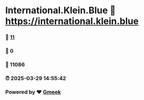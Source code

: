 # International.Klein.Blue :link: https://international.klein.blue 
### :page_facing_up: [11](https://international.klein.blue/tag.html) 
### :speech_balloon: 0 
### :hibiscus: 11086 
### :alarm_clock: 2025-03-29 14:55:42 
### Powered by :heart: [Gmeek](https://github.com/Meekdai/Gmeek)
